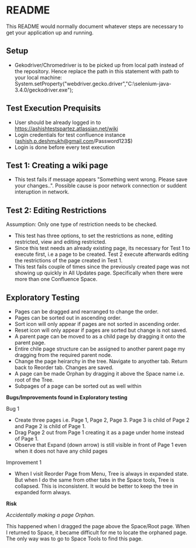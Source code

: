# README #

This README would normally document whatever steps are necessary to get your application up and running.

## Setup ##
- Gekodriver/Chromedriver is to be picked up from local path instead of the repository. Hence replace the path in this statement with path to your local machine: System.setProperty("webdriver.gecko.driver","C:\\selenium-java-3.4.0/geckodriver.exe");

## Test Execution Prequisits ##

- User should be already logged in to https://ashishtestspartez.atlassian.net/wiki
- Login credentials for test confluence instance (ashish.p.deshmukh@gmail.com/Password123$)
- Login is done before every test execution

## Test 1: Creating a wiki page ##

- This test fails if message appears "Something went wrong. Please save your changes..". Possible cause is poor network connection or suddent interuption in network.

## Test 2: Editing Restrictions ##

Assumption: Only one type of restriction needs to be checked.

- This test has three options, to set the restrictions as none, editing restricted, view and editing restricted.
- Since this test needs an already existing page, its necessary for Test 1 to execute first, i.e a page to be created. Test 2 execute afterwards editing the restrictions of the page created in Test 1.
- This test fails couple of times since the previously created page was not showing up quickly in All Updates page. Specifically when there were more than one Confluence Space.

## Exploratory Testing ##

- Pages can be dragged and rearranged to change the order.
- Pages can be sorted out in ascending order.
- Sort icon will only appear if pages are not sorted in ascending order.
- Reset icon will only appear if pages are sorted but change is not saved.
- A parent page can be moved to as a child page by dragging it onto the parent page.
- Entire chile page structure can be assigned to another parent page my dragging from the required parent node.
- Change the page heirarchy in the tree. Navigate to anyother tab. Return back to Reorder tab. Changes are saved.
- A page can be made Orphan by dragging it above the Space name i.e. root of the Tree.
- Subpages of a page can be sorted out as well within

**Bugs/Improvements found in Exploratory testing**

Bug 1
- Create three pages i.e. Page 1, Page 2, Page 3. Page 3 is child of Page 2 and Page 2 is child of Page 1.
- Drag Page 2 out from Page 1 creating it as a page under home instead of Page 1.
- Observe that Expand (down arrow) is still visible in front of Page 1 even when it does not have any child pages


Improvement 1
- When I visit Reorder Page from Menu, Tree is always in expanded state. But when I do the same from other tabs in the Space tools, Tree is collapsed. This is inconsistent. It would be better to keep the tree in expanded form always.

**Risk**

*Accidentally making a page Orphan.*

This happened when I dragged the page above the Space/Root page. When I returned to Space, it became difficult for me to locate the orphaned page. The only way was to go to Space Tools to find this page.



